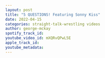 ```yaml
---
layout: post
title: "5 QUESTIONS! Featuring Sonny Kiss"
date: 2022-04-15
categories: straight-talk-wrestling videos
author: george-mckay
spotify_track_id: 
youtube_video_id: mXQRvQPwL5E
apple_track_id: 
youtube_metadata: 
---
```

